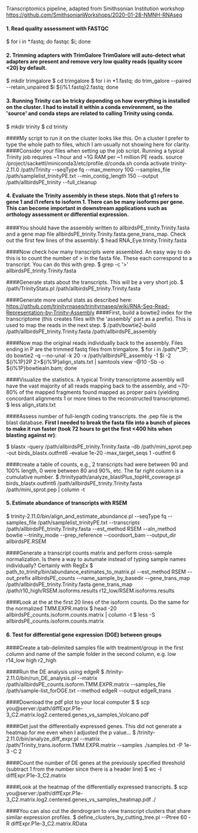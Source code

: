 Transcriptomics pipeline, adapted from Smithsonian Institution workshop https://github.com/SmithsonianWorkshops/2020-01-28-NMNH-RNAseq

#### 1. Read quality assessment with FASTQC
$ for i in *.fastq; do fastqc $i; done

#### 2. Trimming adapters with TrimGalore TrimGalore will auto-detect what adapters are present and remove very low quality reads (quality score <20) by default.
$ mkdir trimgalore
$ cd trimgalore
$ for i in *1.fastq; do trim_galore --paired --retain_unpaired $i ${i%1.fastq}2.fastq; done

#### 3. Running Trinity can be tricky depending on how everything is installed on the cluster. I had to install it within a conda environment, so the 'source' and conda steps are related to calling Trinity using conda.
$ mkdir trinity
$ cd trinity

####My script to run it on the cluster looks like this. On a cluster I prefer to type the whole path to files, which I am usually not showing here for clarity.
####Consider your files when setting up the job script. Running a typical Trinity job requires ~1 hour and ~1G RAM per ~1 million PE reads. 
source /project/sackettl/miniconda3/etc/profile.d/conda.sh
conda activate trinity-2.11.0
/path/Trinity --seqType fq --max_memory 10G --samples_file /path/samplelist_trinityPE.txt --min_contig_length 150 --output /path/allbirdsPE_trinity --full_cleanup

#### 4. Evaluate the Trinity assembly in these steps. Note that g1 refers to gene 1 and i1 refers to isoform 1. There can be many isoforms per gene. This can become important in downstream applications such as orthology assessment or differential expression.
####You should have the assembly written to allbirdsPE_trinity.Trinity.fasta and a gene map file allbirdsPE_trinity.Trinity.fasta.gene_trans_map. Check out the first few lines of the assembly:
$ head RNA_Eye.trinity.Trinity.fasta

####Now check how many transcripts were assembled. An easy way to do this is to count the number of > in the fasta file. These each correspond to a transcript. You can do this with grep. 
$ grep -c '>' allbirdsPE_trinity.Trinity.fasta

####Generate stats about the transcripts. This will be a very short job.
$ /path/TrinityStats.pl /path/allbirdsPE_trinity.Trinity.fasta

####Generate more useful stats as described here: https://github.com/trinityrnaseq/trinityrnaseq/wiki/RNA-Seq-Read-Representation-by-Trinity-Assembly
####First, build a bowtie2 index for the transcriptome (this creates files with the 'assembly' part as a prefix). This is used to map the reads in the next step.
$ /path/bowtie2-build /path/allbirdsPE_trinity.Trinity.fasta /path/allbirdsPE_assembly

####Now map the original reads individually back to the assembly. Files ending in P are the trimmed fastq files from trimgalore.
$ for i in /path/*_1P; do bowtie2 -q --no-unal -k 20 -x /path/allbirdsPE_assembly -1 $i -2 ${i%1P}2P 2>${i%1P}align_stats.txt | samtools view -@10 -Sb -o ${i%1P}bowtiealn.bam; done

####Visualize the statistics. A typical Trinity transcriptome assembly will have the vast majority of all reads mapping back to the assembly, and ~70-80% of the mapped fragments found mapped as proper pairs (yielding concordant alignments 1 or more times to the reconstructed transcriptome).
$ less align_stats.txt

####Assess number of full-length coding transcripts. the .pep file is the blast database. **First I needed to break the fasta file into a bunch of pieces to make it run faster (took 72 hours to get the first <400 hits when blasting against nr)**:

$ blastx -query /path/allbirdsPE_trinity.Trinity.fasta -db /path/mini_sprot.pep -out birds_blastx.outfmt6 -evalue 1e-20 -max_target_seqs 1 -outfmt 6

####create a table of counts, e.g., 2 transcripts had were between 90 and 100% length, 0 were between 80 and 90%, etc. The far right column is a cumulative number.
$ /trinitypath/analyze_blastPlus_topHit_coverage.pl birds_blastx.outfmt6 /path/allbirdsPE_trinity.Trinity.fasta /path/mini_sprot.pep | column -t

#### 5. Estimate abundance of transcripts with RSEM
$ trinity-2.11.0/bin/align_and_estimate_abundance.pl --seqType fq --samples_file /path/samplelist_trinityPE.txt --transcripts /path/allbirdsPE_trinity.Trinity.fasta --est_method RSEM --aln_method bowtie --trinity_mode --prep_reference --coordsort_bam --output_dir allbirdsPE.RSEM

####Generate a transcript counts matrix and perform cross-sample normalization. Is there a way to autumate instead of typing sample names individually? Certainly with RegEx 
$ path_to_trinity/bin/abundance_estimates_to_matrix.pl --est_method RSEM --out_prefix allbirdsPE_counts --name_sample_by_basedir --gene_trans_map /path/allbirdsPE_trinity.Trinity.fasta.gene_trans_map /path/r10_high/RSEM.isoforms.results r12_low/RSEM.isoforms.results

####Look at the at the first 20 lines of the isoform counts. Do the same for the normalized TMM.EXPR.matrix
$ head -20 allbirdsPE_counts.isoform.counts.matrix | column -t
$ less -S allbirdsPE_counts.isoform.counts.matrix 

#### 6. Test for differential gene expression (DGE) between groups
####Create a tab-delimited samples file with treatment/group in the first column and name of the sample folder in  the second column, e.g.
low	r14_low
high	r2_high

####Run the DE analysis using edgeR
$ /trinity-2.11.0/bin/run_DE_analysis.pl --matrix /path/allbirdsPE_counts.isoform.TMM.EXPR.matrix --samples_file /path/sample-list_forDGE.txt --method edgeR --output edgeR_trans

####Download the pdf plot to your local computer
$ $ scp you@server:/path/diffExpr.P1e-3_C2.matrix.log2.centered.genes_vs_samples_Volcano.pdf

####Get just the differentially expressed genes. This did not generate a heatmap for me even when I adjusted the p value...
$ /trinity-2.11.0/bin/analyze_diff_expr.pl --matrix /path/Trinity_trans.isoform.TMM.EXPR.matrix --samples ./samples.txt -P 1e-3 -C 2 

####Count the number of DE genes at the previously specified threshold (subtract 1 from the number since there is a header line)
$ wc -l diffExpr.P1e-3_C2.matrix

####Look at the heatmap of the differentially expressed transcripts. 
$ scp you@server:/path/diffExpr.P1e-3_C2.matrix.log2.centered.genes_vs_samples_heatmap.pdf ./

####You can also cut the dendrogram to view transcript clusters that share similar expression profiles.
$ define_clusters_by_cutting_tree.pl --Ptree 60 -R diffExpr.P1e-3_C2.matrix.RData





